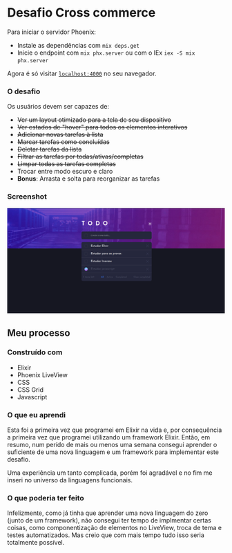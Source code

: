 # Desafio Cross commerce

Para iniciar o servidor Phoenix:

- Instale as dependências com `mix deps.get`
- Inicie o endpoint com `mix phx.server` ou com o IEx `iex -S mix phx.server`

Agora é só visitar [`localhost:4000`](http://localhost:4000) no seu navegador.

### O desafio

Os usuários devem ser capazes de:

- ~~Ver um layout otimizado para a tela de seu dispositivo~~
- ~~Ver estados de "hover" para todos os elementos interativos~~
- ~~Adicionar novas tarefas à lista~~
- ~~Marcar tarefas como concluídas~~
- ~~Deletar tarefas da lista~~
- ~~Filtrar as tarefas por todas/ativas/completas~~
- ~~Limpar todas as tarefas completas~~
- Trocar entre modo escuro e claro
- **Bonus**: Arrasta e solta para reorganizar as tarefas

### Screenshot

![](./screenshot.png)

## Meu processo

### Construído com

- Elixir
- Phoenix LiveView
- CSS
- CSS Grid
- Javascript

### O que eu aprendi

Esta foi a primeira vez que programei em Elixir na vida e, por consequência a primeira vez que programei utilizando um framework Elixir. Então, em resumo, num perído de mais ou menos uma semana consegui aprender o suficiente de uma nova linguagem e um framework para implementar este desafio.

Uma experiência um tanto complicada, porém foi agradável e no fim me inseri no universo da linguagens funcionais.

### O que poderia ter feito

Infelizmente, como já tinha que aprender uma nova linguagem do zero (junto de um framework), não consegui ter tempo de implmentar certas coisas, como componentização de elementos no LiveView, troca de tema e testes automatizados. Mas creio que com mais tempo tudo isso seria totalmente possível.

